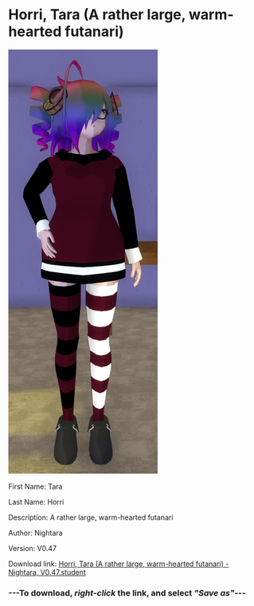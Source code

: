# Horri, Tara (A rather large, warm-hearted futanari)

<img src = "https://raw.githubusercontent.com/Arbiter1223/Daigaku-Gurashi-Custom-Students/master/Students/Files/Horri%2C%20Tara%20(A%20rather%20large%2C%20warm-hearted%20futanari).png">

First Name: Tara

Last Name: Horri

Description: A rather large, warm-hearted futanari

Author: Nightara

Version: V0.47

Download link: <a href="https://raw.githubusercontent.com/Arbiter1223/Daigaku-Gurashi-Custom-Students/master/Students/Files/Horri%2C%20Tara%20(A%20rather%20large%2C%20warm-hearted%20futanari)%20-%20Nightara%2C%20V0.47.student">Horri, Tara (A rather large, warm-hearted futanari) - Nightara, V0.47.student</a>

### ---**To download, _right-click_ the link, and select _"Save as"_**---
